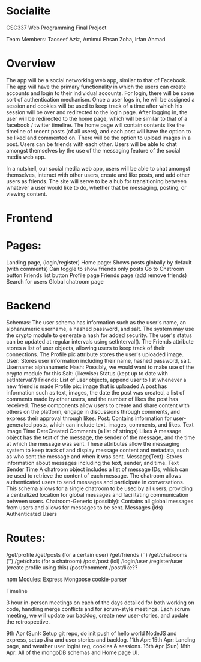 # Socialite


CSC337 Web Programming Final Project

Team Members: Taoseef Aziz, Amimul Ehsan Zoha, Irfan Ahmad

# Overview

The app will be a social networking web app, similar to that of Facebook. 
The app will have the primary functionality in which the users can create accounts and login to their individual accounts. For login, there will be some sort of authentication mechanism. Once a user logs in, he will be assigned a session and cookies will be used to keep track of a time after which his session will be over and redirected to the login page. After logging in, the user will be redirected to the home page, which will be similar to that of a facebook / twitter timeline. The home page will contain contents like the timeline of recent posts (of all users), and each post will have the option to be liked and commented on. There will be the option to upload images in a post. Users can be friends with each other. Users will be able to chat amongst themselves by the use of the messaging feature of the social media web app.

In a nutshell, our social media web app, users will be able to chat amongst themselves, interact with other users, create and like posts, and add other users as friends. The site will serve to be a hub for transitioning between whatever a user would like to do, whether that be messaging, posting, or viewing content. 

# Frontend

# Pages:
Landing page, (login/register)
Home page: 
Shows posts globally by default (with comments)
Can toggle to show friends only posts
Go to Chatroom button
Friends list button
Profile page
Friends page (add remove friends)
Search for users
Global chatroom page

# Backend

Schemas:
The user schema has information such as the user's name, an alphanumeric username, a hashed password, and salt. The system may use the crypto module to generate a hash for added security. The user's status can be updated at regular intervals using setInterval(). The Friends attribute stores a list of user objects, allowing users to keep track of their connections. The Profile pic attribute stores the user's uploaded image.
User: Stores user information including their name, hashed password, salt.
Username: alphanumeric
Hash: Possibly, we would want to make use of the crypto module for this
Salt: (likewise)
Status (kept up to date with setInterval?)
Friends: List of user objects, append user to list whenever a new friend is made
Profile pic: image that is uploaded
A post has information such as text, images, the date the post was created, a list of comments made by other users, and the number of likes the post has received. These components allow users to create and share content with others on the platform, engage in discussions through comments, and express their approval through likes.
Post: Contains information for user-generated posts, which can include text, images, comments, and likes.
Text 
Image
Time
DateCreated
Comments (a list of strings)
Likes
A message object has the text of the message, the sender of the message, and the time at which the message was sent. These attributes allow the messaging system to keep track of and display message content and metadata, such as who sent the message and when it was sent.
Message(Text): Stores information about messages including the text, sender, and time.
Text
Sender
Time
A chatroom object includes a list of message IDs, which can be used to retrieve the content of each message. The chatroom allows authenticated users to send messages and participate in conversations. This schema allows for a single chatroom to be used by all users, providing a centralized location for global messages and facilitating communication between users.
Chatroom-Generic (possibly): Contains all global messages from users and allows for messages to be sent.
Messages (ids)
Authenticated Users
# Routes:
/get/profile
/get/posts (for a certain user)
/get/friends ('')
/get/chatrooms ('')
/get/chats (for a chatroom)
/post/post (lol)
/login/user
/register/user (create profile using this)
/post/comment
/post/like??
 
npm Modules:
Express
Mongoose
cookie-parser

Timeline

3 hour in-person meetings on each of the days detailed for both working on code, handling merge conflicts and for scrum-style meetings. Each scrum meeting, we will update our backlog, create new user-stories, and update the retrospective.

9th Apr (Sun): Setup git repo, do init push of hello world NodeJS and express, setup Jira and user stories and backlog. 
11th Apr: 
15th Apr: Landing page, and weather user login/ reg, cookies & sessions.
16th Apr (Sun)
18th Apr: All of the mongoDB schemas and Home page UI. 

